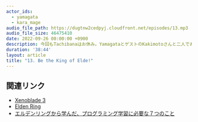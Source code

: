 ```yaml
---
actor_ids:
  - yamagata
  - kara_mage
audio_file_path: https://dugtnw2cedpyj.cloudfront.net/episodes/13.mp3
audio_file_size: 46475410
date: 2022-09-26 00:00:00 +0900
description: 今回もTachibanaはお休み。YamagataとゲストのKakimotoさんと二人でおしゃべりしました。
duration: '38:44'
layout: article
title: "13. Be the King of Elde!"
---
```


## 関連リンク

- [Xenoblade 3](https://www.nintendo.co.jp/switch/az3ha/index.html)
- [Elden Ring](https://www.eldenring.jp/)
- [エルデンリングから学んだ、プログラミング学習に必要な７つのこと](https://qiita.com/karamage/items/d0b323ac0143a9f51ebb)